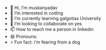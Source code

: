 - 👋 Hi, I’m muskanyadav
- 👀 I’m interested in coding
- 🌱 I’m currently learning galgotias University 
- 💞️ I’m looking to collaborate on yes
- 📫 How to reach me a person in linkedin
- 😄 Pronouns: 
- ⚡ Fun fact: i'm fearing from a dog

<!---
muskanyadav123/muskanyadav123 is a ✨ special ✨ repository because its `README.md` (this file) appears on your GitHub profile.
You can click the Preview link to take a look at your changes.
--->

